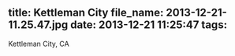 title: Kettleman City
file_name: 2013-12-21-11.25.47.jpg
date: 2013-12-21 11:25:47
tags:
---

Kettleman City, CA